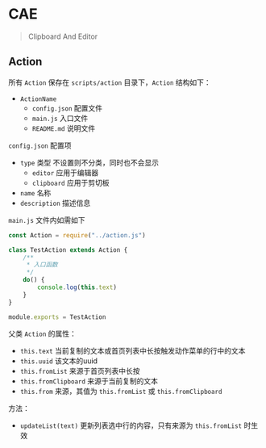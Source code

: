 # CAE

> Clipboard And Editor

## Action

所有 `Action` 保存在 `scripts/action` 目录下，`Action` 结构如下：
- `ActionName`
  - `config.json` 配置文件
  - `main.js` 入口文件
  - `README.md` 说明文件

`config.json` 配置项
- `type` 类型 不设置则不分类，同时也不会显示
  - `editor` 应用于编辑器
  - `clipboard` 应用于剪切板
- `name` 名称
- `description` 描述信息

`main.js` 文件内如需如下
```js
const Action = require("../action.js")

class TestAction extends Action {
    /**
     * 入口函数
     */
    do() {
        console.log(this.text)
    }
}

module.exports = TestAction
```

父类 `Action` 的属性：
- `this.text` 当前复制的文本或首页列表中长按触发动作菜单的行中的文本
- `this.uuid` 该文本的uuid
- `this.fromList` 来源于首页列表中长按
- `this.fromClipboard` 来源于当前复制的文本
- `this.from` 来源，其值为 `this.fromList` 或 `this.fromClipboard`

方法：
- `updateList(text)` 更新列表选中行的内容，只有来源为 `this.fromList` 时生效